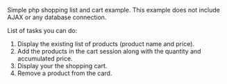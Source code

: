 Simple php shopping list and cart example.
This example does not include AJAX or any database connection.

List of tasks you can do: 
1. Display the existing list of products (product name and price).
2. Add the products in the cart session along with the quantity and accumulated price.
3. Display your the shopping cart.
4. Remove a product from the card.
